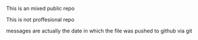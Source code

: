 This is an mixed public repo 

This is not proffesional repo 

messages are actually the date in which the file was pushed to github via git
